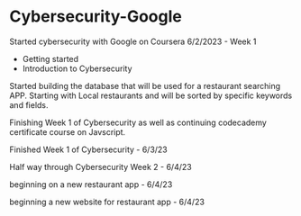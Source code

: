 # Cybersecurity-Google
Started cybersecurity with Google on Coursera
  6/2/2023
      - Week 1
  - Getting started
  - Introduction to Cybersecurity

Started building the database that will be used for a restaurant searching APP. 
Starting with Local restaurants and will be sorted by specific keywords and fields. 

Finishing Week 1 of Cybersecurity as well as continuing codecademy certificate course on Javscript. 

Finished Week 1 of Cybersecurity - 6/3/23

Half way through Cybersecurity Week 2 - 6/4/23

beginning on a new restaurant app - 6/4/23

beginning a new website for restaurant app - 6/4/23
